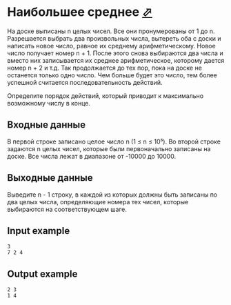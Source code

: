 # Наибольшее среднее [⬀](https://www.e-olymp.com/en/problems/1477)
На доске выписаны n целых чисел. Все они пронумерованы от 1 до n. Разрешается выбрать два произвольных числа, вытереть оба с доски и написать новое число, равное их среднему арифметическому. Новое число получает номер n + 1. После этого снова выбираются два числа и вместо них записывается их среднее арифметическое, которому дается номер n + 2 и т.д. Так продолжается до тех пор, пока на доске не останется только одно число. Чем больше будет это число, тем более успешной считается последовательность действий.

Определите порядок действий, который приводит к максимально возможному числу в конце.

## Входные данные

В первой строке записано целое число n (1 ≤ n ≤ 10⁵). Во второй строке задаются n целых чисел, которые были первоначально записаны на доске. Все числа лежат в диапазоне от -10000 до 10000.

## Выходные данные

Выведите n - 1 строку, в каждой из которых должны быть записаны по два целых числа, определяющие номера тех чисел, которые выбираются на соответствующем шаге.

## Input example
```
3
7 2 4
```

## Output example
```
2 3
1 4
```
